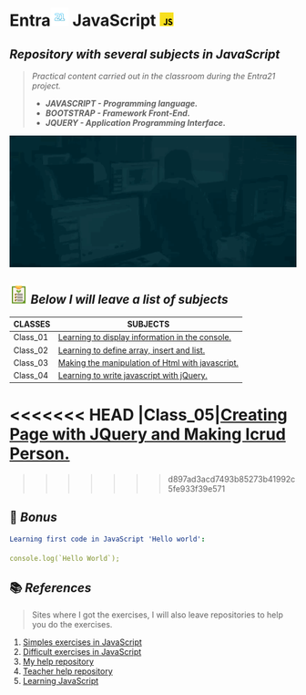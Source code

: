 # Entra![](./icons_readme/entra21numero.png) JavaScript ![](./icons_readme/javascript.png)

## _Repository with several subjects in JavaScript_

> _Practical content carried out in the classroom during the Entra21 project._
>
> - **_JAVASCRIPT - Programming language._**
> - **_BOOTSTRAP - Framework Front-End._**
> - **_JQUERY - Application Programming Interface._**

![Gif Entra21](https://raw.githubusercontent.com/seiler-emerson/Entra21_Logica_Java_2022/main/gif/entra21.gif)

## ![](./icons_readme/lista_green.png) _Below I will leave a list of subjects_

| CLASSES | SUBJECTS |
|---------|---------|
|Class_01|[Learning to display information in the console.](./class_01/)
|Class_02|[Learning to define array, insert and list.](./class_02/)
|Class_03|[Making the manipulation of Html with javascript.](./class_03/)
|Class_04|[Learning to write javascript with jQuery.](./class_04/)
<<<<<<< HEAD
|Class_05|[Creating Page with JQuery and Making Icrud Person.](./class_05/)
=======
>>>>>>> d897ad3acd7493b85273b41992c5fe933f39e571

## 🎫 _Bonus_

```yaml
Learning first code in JavaScript 'Hello world':

console.log(`Hello World`);
```

## 📚 _References_ 

> Sites where I got the exercises, I will also leave repositories to help you do the exercises.

1. [Simples exercises in JavaScript](https://gustavoguanabara.github.io/javascript/exercicios/)
2. [Difficult exercises in JavaScript]()
3. [My help repository](https://github.com/ArthurEstevan/Entra21_JavaScript_2022)
4. [Teacher help repository](https://github.com/oliota/entra21-aulas-frontend-javascript)
5. [Learning JavaScript](https://www.w3schools.com/JS/)
